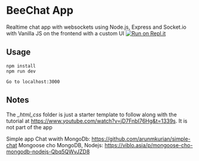 # BeeChat App
Realtime chat app with websockets using Node.js, Express and Socket.io with Vanilla JS on the frontend with a custom UI
[![Run on Repl.it](https://repl.it/badge/github/mytechlabo/node-chat-app-realtime)](https://repl.it/github/mytechlabo/node-chat-app-realtime)
## Usage
```
npm install
npm run dev

Go to localhost:3000
```

## Notes
The *_html_css* folder is just a starter template to follow along with the tutorial at https://www.youtube.com/watch?v=jD7FnbI76Hg&t=1339s. It is not part of the app

Simple app Chat wwith MongoDb: https://github.com/arunmkurian/simple-chat
Mongoose cho MongoDB, Nodejs: https://viblo.asia/p/mongoose-cho-mongodb-nodejs-Qbq5QWvJZD8
